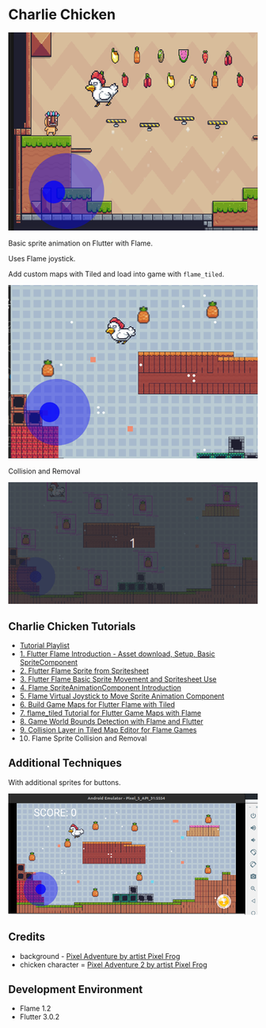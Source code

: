 # Charlie Chicken

![screenshot](assets/docs/screenshot.gif)

Basic sprite animation on Flutter with Flame.

Uses Flame joystick.

Add custom maps with Tiled and load into game with `flame_tiled`.

![custom map](assets/docs/custom_map.gif)

Collision and Removal

![charlie pineapple](assets/docs/charlie_pineapple.gif)

## Charlie Chicken Tutorials

* [Tutorial Playlist](https://youtube.com/playlist?list=PLxvyAnoL-vu4H9YM8on7AKNRMOsTOdIle)
* [1. Flutter Flame Introduction - Asset download, Setup, Basic SpriteComponent](https://youtu.be/k0EbDFZSqME)
* [2. Flutter Flame Sprite from Spritesheet](https://youtu.be/XAzgFAzODgs)
* [3. Flutter Flame Basic Sprite Movement and Spritesheet Use](https://youtu.be/ym6w-TqFbWk)
* [4. Flame SpriteAnimationComponent Introduction](https://youtu.be/josY45bVkvU)
* [5. Flame Virtual Joystick to Move Sprite Animation Component](https://youtu.be/YZX57R06kmM)
* [6. Build Game Maps for Flutter Flame with Tiled](https://youtu.be/69IYsckE-YQ)
* [7. flame_tiled Tutorial for Flutter Game Maps with Flame](https://youtu.be/RaJixqwtCh0)
* [8. Game World Bounds Detection with Flame and Flutter](https://youtu.be/kknJMhnKYNc)
* [9. Collision Layer in Tiled Map Editor for Flame Games](https://youtu.be/LXfAiI1EMxw)
* 10. Flame Sprite Collision and Removal

## Additional Techniques

With additional sprites for buttons.

![screenshot with button](assets/docs/charlie_screenshot.png)

## Credits

* background - [Pixel Adventure by artist Pixel Frog](https://pixelfrog-assets.itch.io/pixel-adventure-1)
* chicken character = [Pixel Adventure 2 by artist Pixel Frog](https://pixelfrog-assets.itch.io/pixel-adventure-2)

## Development Environment

* Flame 1.2
* Flutter 3.0.2
